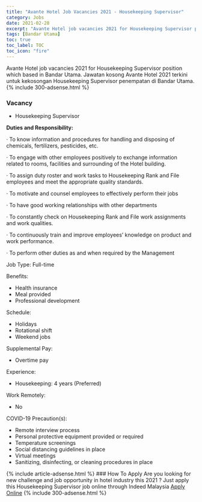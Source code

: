 ```yaml
---
title: "Avante Hotel Job Vacancies 2021 - Housekeeping Supervisor" 
category: Jobs 
date: 2021-02-28 
excerpt: "Avante Hotel job vacancies 2021 for Housekeeping Supervisor position which based in Bandar Utama. Jawatan kosong Avante Hotel 2021 terkini untuk kekosongan Housekeeping Supervisor penempatan di Bandar Utama" 
tags: [Bandar Utama] 
toc: true 
toc_label: TOC 
toc_icon: "fire" 
--- 
```


Avante Hotel job vacancies 2021 for Housekeeping Supervisor position which based in Bandar Utama. Jawatan kosong Avante Hotel 2021 terkini untuk kekosongan Housekeeping Supervisor penempatan di Bandar Utama. 
{% include 300-adsense.html %} 
### Vacancy 
- Housekeeping Supervisor 
<div><p><b>Duties and Responsibility: </b></p><p>&#183; To know information and procedures for handling and disposing of chemicals, fertilizers, pesticides, etc.</p><p>&#183; To engage with other employees positively to exchange information related to rooms, facilities and surrounding of the Hotel building.</p><p>&#183; To assign duty roster and work tasks to Housekeeping Rank and File employees and meet the appropriate quality standards.</p><p>&#183; To motivate and counsel employees to effectively perform their jobs</p><p>&#183; To have good working relationships with other departments</p><p>&#183; To constantly check on Housekeeping Rank and File work assignments and work qualities.</p><p>&#183; To continuously train and improve employees&#8217; knowledge on product and work performance.</p><p>&#183; To perform other duties as and when required by the Management</p><p>Job Type: Full-time</p><p>Benefits:</p><ul><li>Health insurance</li><li>Meal provided</li><li>Professional development</li></ul><p>Schedule:</p><ul><li>Holidays</li><li>Rotational shift</li><li>Weekend jobs</li></ul><p>Supplemental Pay:</p><ul><li>Overtime pay</li></ul><p>Experience:</p><ul><li>Housekeeping: 4 years (Preferred)</li></ul><p>Work Remotely:</p><ul><li>No</li></ul><p>COVID-19 Precaution(s):</p><ul><li>Remote interview process</li><li>Personal protective equipment provided or required</li><li>Temperature screenings</li><li>Social distancing guidelines in place</li><li>Virtual meetings</li><li>Sanitizing, disinfecting, or cleaning procedures in place</li></ul></div> 
{% include article-adsense.html %} 
### How To Apply 
Are you looking for new challenge and job opportunity in hotel industry this 2021 ?
Just apply this Housekeeping Supervisor job online through Indeed Malaysia 
<a href="https://malaysia.indeed.com/viewjob?jk=c5776f0b14db1d8c" class="btn btn--info" target="_blank" rel="nofollow noopenner">Apply Online</a> 
{% include 300-adsense.html %} 